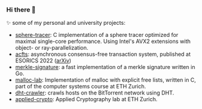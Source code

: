 ### Hi there 👋

<!--
**mmathys/mmathys** is a ✨ _special_ ✨ repository because its `README.md` (this file) appears on your GitHub profile.

Here are some ideas to get you started:

- 🔭 I’m currently working on ...
- 🌱 I’m currently learning ...
- 👯 I’m looking to collaborate on ...
- 🤔 I’m looking for help with ...
- 💬 Ask me about ...
- 📫 How to reach me: ...
- 😄 Pronouns: ...
- ⚡ Fun fact: ...
-->

✨ some of my personal and university projects:

- [sphere-tracer](https://github.com/mmathys/sphere-tracer): C implementation of a sphere tracer optimized for maximal single-core performance. Using Intel's AVX2 extensions with object- or ray-parallelization.
- [acfts](https://github.com/mmathys/acfts): asynchronous consensus-free transaction system, published at ESORICS 2022 ([arXiv](https://arxiv.org/abs/2108.05236))
- [merkle-signature](https://github.com/mmathys/merkle-signature): a fast implementation of a merkle signature written in Go.
- [malloc-lab](https://github.com/mmathys/malloc-lab): Implementation of malloc with explicit free lists, written in C, part of the computer systems course at ETH Zurich.
- [dht-crawler](https://github.com/mmathys/dht-crawler): crawls hosts on the BitTorrent network using DHT.
- [applied-crypto](https://github.com/mmathys/applied-crypto): Applied Cryptography lab at ETH Zurich.

